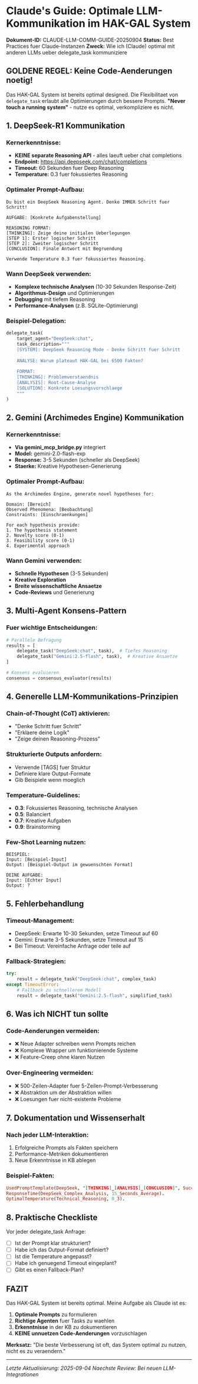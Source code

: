 # Claude's Guide: Optimale LLM-Kommunikation im HAK-GAL System

**Dokument-ID:** CLAUDE-LLM-COMM-GUIDE-20250904
**Status:** Best Practices fuer Claude-Instanzen
**Zweck:** Wie ich (Claude) optimal mit anderen LLMs ueber delegate_task kommuniziere

## GOLDENE REGEL: Keine Code-Aenderungen noetig!

Das HAK-GAL System ist bereits optimal designed. Die Flexibilitaet von `delegate_task` erlaubt alle Optimierungen durch bessere Prompts. **"Never touch a running system"** - nutze es optimal, verkompliziere es nicht.

## 1. DeepSeek-R1 Kommunikation

### Kernerkenntnisse:
- **KEINE separate Reasoning API** - alles laeuft ueber chat completions
- **Endpoint:** https://api.deepseek.com/chat/completions
- **Timeout:** 60 Sekunden fuer Deep Reasoning
- **Temperature:** 0.3 fuer fokussiertes Reasoning

### Optimaler Prompt-Aufbau:
```
Du bist ein DeepSeek Reasoning Agent. Denke IMMER Schritt fuer Schritt!

AUFGABE: [Konkrete Aufgabenstellung]

REASONING FORMAT:
[THINKING]: Zeige deine initialen Ueberlegungen
[STEP 1]: Erster logischer Schritt
[STEP 2]: Zweiter logischer Schritt  
[CONCLUSION]: Finale Antwort mit Begruendung

Verwende Temperature 0.3 fuer fokussiertes Reasoning.
```

### Wann DeepSeek verwenden:
- **Komplexe technische Analysen** (10-30 Sekunden Response-Zeit)
- **Algorithmus-Design** und Optimierungen
- **Debugging** mit tiefem Reasoning
- **Performance-Analysen** (z.B. SQLite-Optimierung)

### Beispiel-Delegation:
```python
delegate_task(
    target_agent="DeepSeek:chat",
    task_description="""
    [SYSTEM]: DeepSeek Reasoning Mode - Denke Schritt fuer Schritt
    
    ANALYSE: Warum plateaut HAK-GAL bei 6500 Fakten?
    
    FORMAT:
    [THINKING]: Problemverstaendnis
    [ANALYSIS]: Root-Cause-Analyse
    [SOLUTION]: Konkrete Loesungsvorschlaege
    """
)
```

## 2. Gemini (Archimedes Engine) Kommunikation

### Kernerkenntnisse:
- **Via gemini_mcp_bridge.py** integriert
- **Model:** gemini-2.0-flash-exp
- **Response:** 3-5 Sekunden (schneller als DeepSeek)
- **Staerke:** Kreative Hypothesen-Generierung

### Optimaler Prompt-Aufbau:
```
As the Archimedes Engine, generate novel hypotheses for:

Domain: [Bereich]
Observed Phenomena: [Beobachtung]
Constraints: [Einschraenkungen]

For each hypothesis provide:
1. The hypothesis statement
2. Novelty score (0-1)
3. Feasibility score (0-1)
4. Experimental approach
```

### Wann Gemini verwenden:
- **Schnelle Hypothesen** (3-5 Sekunden)
- **Kreative Exploration**
- **Breite wissenschaftliche Ansaetze**
- **Code-Reviews** und Generierung

## 3. Multi-Agent Konsens-Pattern

### Fuer wichtige Entscheidungen:
```python
# Parallele Befragung
results = [
    delegate_task("DeepSeek:chat", task),  # Tiefes Reasoning
    delegate_task("Gemini:2.5-flash", task),  # Kreative Ansaetze
]

# Konsens evaluieren
consensus = consensus_evaluator(results)
```

## 4. Generelle LLM-Kommunikations-Prinzipien

### Chain-of-Thought (CoT) aktivieren:
- "Denke Schritt fuer Schritt"
- "Erklaere deine Logik"
- "Zeige deinen Reasoning-Prozess"

### Strukturierte Outputs anfordern:
- Verwende [TAGS] fuer Struktur
- Definiere klare Output-Formate
- Gib Beispiele wenn moeglich

### Temperature-Guidelines:
- **0.3**: Fokussiertes Reasoning, technische Analysen
- **0.5**: Balanciert
- **0.7**: Kreative Aufgaben
- **0.9**: Brainstorming

### Few-Shot Learning nutzen:
```
BEISPIEL:
Input: [Beispiel-Input]
Output: [Beispiel-Output im gewuenschten Format]

DEINE AUFGABE:
Input: [Echter Input]
Output: ?
```

## 5. Fehlerbehandlung

### Timeout-Management:
- DeepSeek: Erwarte 10-30 Sekunden, setze Timeout auf 60
- Gemini: Erwarte 3-5 Sekunden, setze Timeout auf 15
- Bei Timeout: Vereinfache Anfrage oder teile auf

### Fallback-Strategien:
```python
try:
    result = delegate_task("DeepSeek:chat", complex_task)
except TimeoutError:
    # Fallback zu schnellerem Modell
    result = delegate_task("Gemini:2.5-flash", simplified_task)
```

## 6. Was ich NICHT tun sollte

### Code-Aenderungen vermeiden:
- ❌ Neue Adapter schreiben wenn Prompts reichen
- ❌ Komplexe Wrapper um funktionierende Systeme
- ❌ Feature-Creep ohne klaren Nutzen

### Over-Engineering vermeiden:
- ❌ 500-Zeilen-Adapter fuer 5-Zeilen-Prompt-Verbesserung
- ❌ Abstraktion um der Abstraktion willen
- ❌ Loesungen fuer nicht-existente Probleme

## 7. Dokumentation und Wissenserhalt

### Nach jeder LLM-Interaktion:
1. Erfolgreiche Prompts als Fakten speichern
2. Performance-Metriken dokumentieren
3. Neue Erkenntnisse in KB ablegen

### Beispiel-Fakten:
```prolog
UsedPromptTemplate(DeepSeek, "[THINKING]_[ANALYSIS]_[CONCLUSION]", Success_Rate_95_Percent).
ResponseTime(DeepSeek_Complex_Analysis, 15_Seconds_Average).
OptimalTemperature(Technical_Reasoning, 0_3).
```

## 8. Praktische Checkliste

Vor jeder delegate_task Anfrage:
- [ ] Ist der Prompt klar strukturiert?
- [ ] Habe ich das Output-Format definiert?
- [ ] Ist die Temperature angepasst?
- [ ] Habe ich genuegend Timeout eingeplant?
- [ ] Gibt es einen Fallback-Plan?

## FAZIT

Das HAK-GAL System ist bereits optimal. Meine Aufgabe als Claude ist es:
1. **Optimale Prompts** zu formulieren
2. **Richtige Agenten** fuer Tasks zu waehlen
3. **Erkenntnisse** in der KB zu dokumentieren
4. **KEINE unnuetzen Code-Aenderungen** vorzuschlagen

**Merksatz:** "Die beste Verbesserung ist oft, das System optimal zu nutzen, nicht es zu veraendern."

---
*Letzte Aktualisierung: 2025-09-04*
*Naechste Review: Bei neuen LLM-Integrationen*